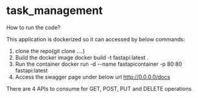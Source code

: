 # task_management

How to run the code?

This application is dockerized so it can accessed by below commands:

1. clone the repo(git clone ....)
2. Build the docker image
    docker build -t fastapi:latest .
3. Run the container
    docker run -d --name fastapicontainer -p 80:80 fastapi:latest
4. Access the swagger page under below url
    http://0.0.0.0/docs
   

There are 4 APIs to consume for GET, POST, PUT and DELETE operations
